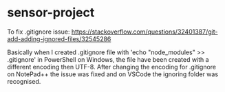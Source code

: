 # sensor-project

To fix .gitignore issue:
https://stackoverflow.com/questions/32401387/git-add-adding-ignored-files/32545286

Basically when I created .gitignore file with 'echo "node_modules" >> .gitignore' in PowerShell on Windows, the file have been created with a different encoding then UTF-8. After changing the encoding for .gitignore on NotePad++ the issue was fixed and on VSCode the ignoring folder was recognised.  
